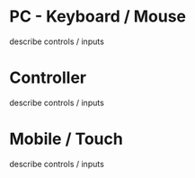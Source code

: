 # PC - Keyboard / Mouse
describe controls / inputs


# Controller
describe controls / inputs


# Mobile / Touch
describe controls / inputs

